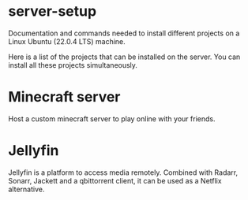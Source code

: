 # server-setup
Documentation and commands needed to install different projects on a Linux Ubuntu (22.0.4 LTS) machine.

Here is a list of the projects that can be installed on the server.
You can install all these projects simultaneously.

# Minecraft server
Host a custom minecraft server to play online with your friends.


# Jellyfin
Jellyfin is a platform to access media remotely.
Combined with Radarr, Sonarr, Jackett and a qbittorrent client, it can be used as a Netflix alternative.
